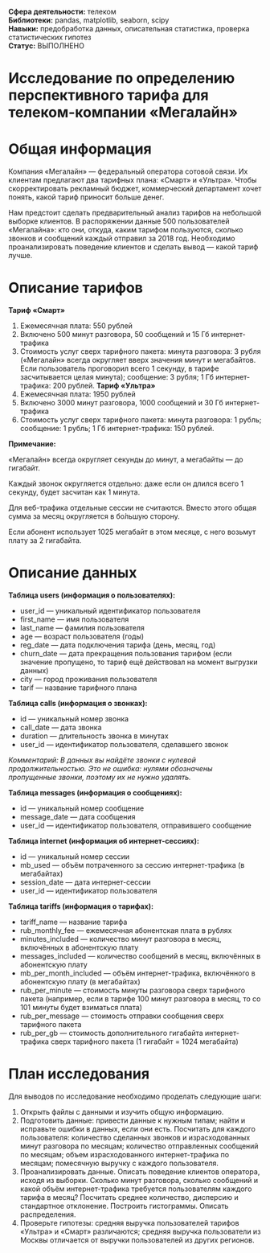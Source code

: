 **Сфера деятельности:** телеком  
**Библиотеки:** pandas, matplotlib, seaborn, scipy  
**Навыки:** предобработка данных, описательная статистика, проверка статистических гипотез  
**Статус:** ВЫПОЛНЕНО

# Исследование по определению перспективного тарифа для телеком-компании «Мегалайн»
# Общая информация
Компания «Мегалайн» — федеральный оператора сотовой связи. Их клиентам предлагают два тарифных плана: «Смарт» и «Ультра». Чтобы скорректировать рекламный бюджет, коммерческий департамент хочет понять, какой тариф приносит больше денег.  

Нам предстоит сделать предварительный анализ тарифов на небольшой выборке клиентов. В распоряжении данные 500 пользователей «Мегалайна»: кто они, откуда, каким тарифом пользуются, сколько звонков и сообщений каждый отправил за 2018 год. Необходимо проанализировать поведение клиентов и сделать вывод — какой тариф лучше.
# Описание тарифов
**Тариф «Смарт»**
1.	Ежемесячная плата: 550 рублей
2.	Включено 500 минут разговора, 50 сообщений и 15 Гб интернет-трафика
3.	Стоимость услуг сверх тарифного пакета: минута разговора: 3 рубля («Мегалайн» всегда округляет вверх значения минут и мегабайтов. Если пользователь проговорил всего 1 секунду, в тарифе засчитывается целая минута); сообщение: 3 рубля; 1 Гб интернет-трафика: 200 рублей.
**Тариф «Ультра»**
1.	Ежемесячная плата: 1950 рублей
2.	Включено 3000 минут разговора, 1000 сообщений и 30 Гб интернет-трафика
3.	Стоимость услуг сверх тарифного пакета: минута разговора: 1 рубль; сообщение: 1 рубль; 1 Гб интернет-трафика: 150 рублей.

**Примечание:**  

«Мегалайн» всегда округляет секунды до минут, а мегабайты — до гигабайт.  

Каждый звонок округляется отдельно: даже если он длился всего 1 секунду, будет засчитан как 1 минута.  

Для веб-трафика отдельные сессии не считаются. Вместо этого общая сумма за месяц округляется в бо́льшую сторону.  

Если абонент использует 1025 мегабайт в этом месяце, с него возьмут плату за 2 гигабайта.

# Описание данных
**Таблица users (информация о пользователях):**
* user_id — уникальный идентификатор пользователя
* first_name — имя пользователя
* last_name — фамилия пользователя
* age — возраст пользователя (годы)
* reg_date — дата подключения тарифа (день, месяц, год)
* churn_date — дата прекращения пользования тарифом (если значение пропущено, то тариф ещё действовал на момент выгрузки данных)
* city — город проживания пользователя
* tarif — название тарифного плана  

**Таблица calls (информация о звонках):**  
* id — уникальный номер звонка
* call_date — дата звонка
* duration — длительность звонка в минутах
* user_id — идентификатор пользователя, сделавшего звонок  

*Комментарий: В данных вы найдёте звонки с нулевой продолжительностью. Это не ошибка: нулями обозначены пропущенные звонки, поэтому их не нужно удалять.*  


**Таблица messages (информация о сообщениях):**
* id — уникальный номер сообщение
* message_date — дата сообщения
* user_id — идентификатор пользователя, отправившего сообщение


**Таблица internet (информация об интернет-сессиях):**  
* id — уникальный номер сессии
* mb_used — объём потраченного за сессию интернет-трафика (в мегабайтах)
* session_date — дата интернет-сессии
* user_id — идентификатор пользователя  


**Таблица tariffs (информация о тарифах):**  
* tariff_name — название тарифа
* rub_monthly_fee — ежемесячная абонентская плата в рублях
* minutes_included — количество минут разговора в месяц, включённых в абонентскую плату
* messages_included — количество сообщений в месяц, включённых в абонентскую плату
* mb_per_month_included — объём интернет-трафика, включённого в абонентскую плату (в мегабайтах)
* rub_per_minute — стоимость минуты разговора сверх тарифного пакета (например, если в тарифе 100 минут разговора в месяц, то со 101 минуты будет взиматься плата)
* rub_per_message — стоимость отправки сообщения сверх тарифного пакета
* rub_per_gb — стоимость дополнительного гигабайта интернет-трафика сверх тарифного пакета (1 гигабайт = 1024 мегабайта)

# План исследования
Для выводов по исследование необходимо проделать следующие шаги:
1. Открыть файлы с данными и изучить общую информацию.
2. Подготовить данные: привести данные к нужным типам; найти и исправьте ошибки в данных, если они есть. Посчитать для каждого пользователя: количество сделанных звонков и израсходованных минут разговора по месяцам; количество отправленных сообщений по месяцам; объем израсходованного интернет-трафика по месяцам; помесячную выручку с каждого пользователя.  
3. Проанализировать данные. Описать поведение клиентов оператора, исходя из выборки. Сколько минут разговора, сколько сообщений и какой объём интернет-трафика требуется пользователям каждого тарифа в месяц? Посчитать среднее количество, дисперсию и стандартное отклонение. Построить гистограммы. Описать распределения.
4. Проверьте гипотезы: средняя выручка пользователей тарифов «Ультра» и «Смарт» различаются; средняя выручка пользователи из Москвы отличается от выручки пользователей из других регионов.
